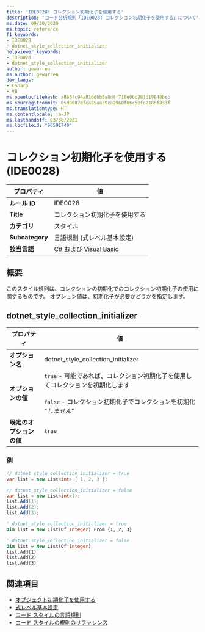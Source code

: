 ```yaml
---
title: 'IDE0028: コレクション初期化子を使用する'
description: 'コード分析規則「IDE0028: コレクション初期化子を使用する」について'
ms.date: 09/30/2020
ms.topic: reference
f1_keywords:
- IDE0028
- dotnet_style_collection_initializer
helpviewer_keywords:
- IDE0028
- dotnet_style_collection_initializer
author: gewarren
ms.author: gewarren
dev_langs:
- CSharp
- VB
ms.openlocfilehash: a885fc94a816dbb5a8dff718e06c281d19848beb
ms.sourcegitcommit: 05d0087dfca85aac9ca2960f86c5efd218bf833f
ms.translationtype: HT
ms.contentlocale: ja-JP
ms.lasthandoff: 03/30/2021
ms.locfileid: "96591740"
---
```

# <a name="use-collection-initializers-ide0028"></a>コレクション初期化子を使用する (IDE0028)

|プロパティ|値|
|-|-|
| **ルール ID** | IDE0028 |
| **Title** | コレクション初期化子を使用する |
| **カテゴリ** | スタイル |
| **Subcategory** | 言語規則 (式レベル基本設定) |
| **該当言語** | C# および Visual Basic |

## <a name="overview"></a>概要

このスタイル規則は、コレクションの初期化でのコレクション初期化子の使用に関するものです。 オプション値は、初期化子が必要かどうかを指定します。

## <a name="dotnet_style_collection_initializer"></a>dotnet_style_collection_initializer

|プロパティ|値|
|-|-|
| **オプション名** | dotnet_style_collection_initializer
| **オプションの値** | `true` - 可能であれば、コレクション初期化子を使用してコレクションを初期化します<br /><br />`false` - コレクション初期化子でコレクションを初期化 "*しません*" |
| **既定のオプションの値** | `true` |

### <a name="example"></a>例

```csharp
// dotnet_style_collection_initializer = true
var list = new List<int> { 1, 2, 3 };

// dotnet_style_collection_initializer = false
var list = new List<int>();
list.Add(1);
list.Add(2);
list.Add(3);
```

```vb
' dotnet_style_collection_initializer = true
Dim list = New List(Of Integer) From {1, 2, 3}

' dotnet_style_collection_initializer = false
Dim list = New List(Of Integer)
list.Add(1)
list.Add(2)
list.Add(3)
```

## <a name="see-also"></a>関連項目

- [オブジェクト初期化子を使用する](ide0017.md)
- [式レベル基本設定](expression-level-preferences.md)
- [コード スタイルの言語規則](language-rules.md)
- [コード スタイルの規則のリファレンス](index.md)
